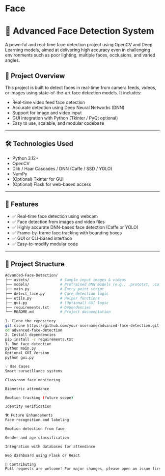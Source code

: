 # Face
# 🧠 Advanced Face Detection System

A powerful and real-time face detection project using OpenCV and Deep Learning models, aimed at delivering high accuracy even in challenging environments such as poor lighting, multiple faces, occlusions, and varied angles.

## 🚀 Project Overview

This project is built to detect faces in real-time from camera feeds, videos, or images using state-of-the-art face detection models. It includes:

- Real-time video feed face detection
- Accurate detection using Deep Neural Networks (DNN)
- Support for image and video input
- GUI integration with Python (Tkinter / PyQt optional)
- Easy to use, scalable, and modular codebase

---

## 🛠️ Technologies Used

- Python 3.12+
- OpenCV
- Dlib / Haar Cascades / DNN (Caffe / SSD / YOLO)
- NumPy
- (Optional) Tkinter for GUI
- (Optional) Flask for web-based access

---

## 🔧 Features

- ✅ Real-time face detection using webcam
- ✅ Face detection from images and video files
- ✅ Highly accurate DNN-based face detection (Caffe or YOLO)
- ✅ Frame-by-frame face tracking with bounding boxes
- ✅ GUI or CLI-based interface
- ✅ Easy-to-modify modular code

---

## 📁 Project Structure

```bash
Advanced-Face-Detection/
├── assets/              # Sample input images & videos
├── models/              # Pretrained DNN models (e.g., .prototxt, .caffemodel)
├── main.py              # Entry point script
├── detect_face.py       # Core detection logic
├── utils.py             # Helper functions
├── gui.py               # (Optional) GUI logic
├── requirements.txt     # Dependencies
└── README.md            # Project documentation
    
1. Clone the repository
git clone https://github.com/your-username/advanced-face-detection.git
cd advanced-face-detection
2. Install dependencies
pip install -r requirements.txt
3. Run face detection
python main.py
Optional GUI Version
python gui.py

💡 Use Cases
Smart surveillance systems

Classroom face monitoring

Biometric attendance

Emotion tracking (future scope)

Identity verification

🛠️ Future Enhancements
Face recognition and labeling

Emotion detection from face

Gender and age classification

Integration with databases for attendance

Web dashboard using Flask or React

🤝 Contributing
Pull requests are welcome! For major changes, please open an issue first to discuss what you would like to change.

